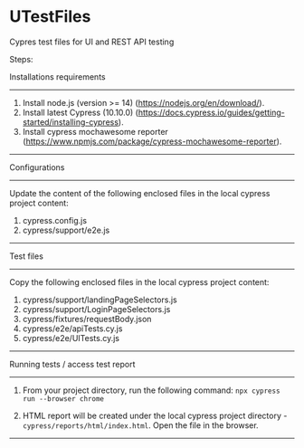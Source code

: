 # UTestFiles
Cypres test files for UI and REST API testing

Steps:

Installations requirements
____________________________________

1. Install node.js (version >= 14) (https://nodejs.org/en/download/).
2. Install latest Cypress (10.10.0) (https://docs.cypress.io/guides/getting-started/installing-cypress). 
3. Install cypress mochawesome reporter (https://www.npmjs.com/package/cypress-mochawesome-reporter).
____________________________________



Configurations
____________________________________

Update the content of the following enclosed files in the local cypress project content:
  1. cypress.config.js
  2. cypress/support/e2e.js  
____________________________________



Test files
____________________________________

Copy the following enclosed files in the local cypress project content:

  1. cypress/support/landingPageSelectors.js
  2. cypress/support/LoginPageSelectors.js
  3. cypress/fixtures/requestBody.json
  4. cypress/e2e/apiTests.cy.js
  5. cypress/e2e/UITests.cy.js  
____________________________________
  
  
  
 Running tests / access test report
 ____________________________________
 
 1. From your project directory, run the following command:
    `npx cypress run --browser chrome`
    
 2. HTML report will be created under the local cypress project directory - `cypress/reports/html/index.html`. Open the file in the browser.
    
 ____________________________________
 

